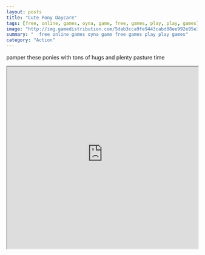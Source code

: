```yaml
---
layout: posts
title: "Cute Pony Daycare"
tags: [free, online, games, oyna, game, free, games, play, play, games]
image: "http://img.gamedistribution.com/5dab3cca9fe9443cabd88ee992e95e3d.jpg"
summary: "  free online games oyna game free games play play games"
category: "Action"
---
```


pamper these ponies with tons of hugs and plenty pasture time

<iframe width="100%" height="480px;" src="http://flash.gamedistribution.com?game=5dab3cca9fe9443cabd88ee992e95e3d"></iframe>